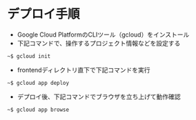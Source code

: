 # デプロイ手順
+ Google Cloud PlatformのCLIツール（gcloud）をインストール
+ 下記コマンドで、操作するプロジェクト情報などを設定する
```
~$ gcloud init
```
+ frontendディレクトリ直下で下記コマンドを実行
```
~$ gcloud app deploy
```
+ デプロイ後、下記コマンドでブラウザを立ち上げて動作確認
```
~$ gcloud app browse
```
